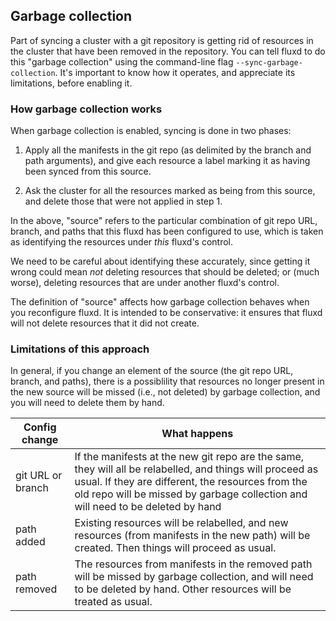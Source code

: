 ## Garbage collection

Part of syncing a cluster with a git repository is getting rid of
resources in the cluster that have been removed in the repository. You
can tell fluxd to do this "garbage collection" using the command-line
flag `--sync-garbage-collection`. It's important to know how it
operates, and appreciate its limitations, before enabling it.

### How garbage collection works

When garbage collection is enabled, syncing is done in two phases:

 1. Apply all the manifests in the git repo (as delimited by the
    branch and path arguments), and give each resource a label marking
    it as having been synced from this source.
 
 2. Ask the cluster for all the resources marked as being from this
    source, and delete those that were not applied in step 1.

In the above, "source" refers to the particular combination of git
repo URL, branch, and paths that this fluxd has been configured to
use, which is taken as identifying the resources under _this_ fluxd's
control.

We need to be careful about identifying these accurately, since
getting it wrong could mean _not_ deleting resources that should be
deleted; or (much worse), deleting resources that are under another
fluxd's control.

The definition of "source" affects how garbage collection behaves when
you reconfigure fluxd. It is intended to be conservative: it ensures
that fluxd will not delete resources that it did not create.

### Limitations of this approach

In general, if you change an element of the source (the git repo URL,
branch, and paths), there is a possiblility that resources no longer
present in the new source will be missed (i.e., not deleted) by
garbage collection, and you will need to delete them by hand.

| Config change     | What happens |
|-------------------|--------------|
| git URL or branch | If the manifests at the new git repo are the same, they will all be relabelled, and things will proceed as usual. If they are different, the resources from the old repo will be missed by garbage collection and will need to be deleted by hand |
| path added        | Existing resources will be relabelled, and new resources (from manifests in the new path) will be created. Then things will proceed as usual. |
| path removed | The resources from manifests in the removed path will be missed by garbage collection, and will need to be deleted by hand. Other resources will be treated as usual. |

